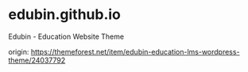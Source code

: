 # edubin.github.io
Edubin - Education Website Theme

origin: https://themeforest.net/item/edubin-education-lms-wordpress-theme/24037792
